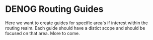 # DENOG Routing Guides

Here we want to create guides for specific area's if interest within the routing realm.
Each guide should have a distict scope and should be focused on that area. More to come.
